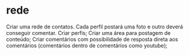 # rede
Criar uma rede de contatos. Cada perfil postará uma foto e outro deverá conseguir comentar. 
Criar perfis; Criar uma área para postagem de conteúdo; Criar comentários com possibilidade de resposta direta aos comentários (comentários dentro de comentários como youtube);
